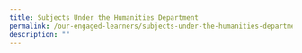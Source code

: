 ```yaml
---
title: Subjects Under the Humanities Department
permalink: /our-engaged-learners/subjects-under-the-humanities-department
description: ""
---
```

